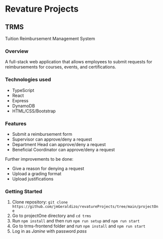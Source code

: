 # Revature Projects

## TRMS
Tuition Reimbursement Management System

### Overview
A full-stack web application that allows employees to submit requests for reimbursements for courses, events, and certifications. 

### Technologies used
* TypeScript
* React
* Express
* DynamoDB
* HTML/CSS/Bootstrap

### Features
* Submit a reimbursement form
* Supervisor can approve/deny a request
* Department Head can approve/deny a request
* Beneficial Coordinator can approve/deny a request

Further improvements to be done:
* Give a reason for denying a request
* Upload a grading format
* Upload justifications

### Getting Started
1. Clone repository: `git clone https://github.com/jmGeraldizo/revatureProjects/tree/main/projectOne`
2. Go to projectOne directory and `cd trms`
3. Run `npm install` and then run `npm run setup` and `npm run start`
4. Go to trms-frontend folder and run `npm install` and `npm run start`
5. Log in as *Janine* with password *pass*
